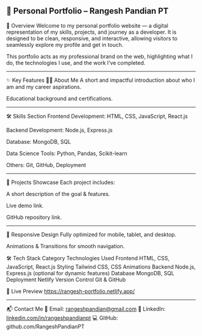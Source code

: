 ## 🌟 Personal Portfolio – Rangesh Pandian PT




📌 Overview
Welcome to my personal portfolio website — a digital representation of my skills, projects, and journey as a developer.
It is designed to be clean, responsive, and interactive, allowing visitors to seamlessly explore my profile and get in touch.

This portfolio acts as my professional brand on the web, highlighting what I do, the technologies I use, and the work I’ve completed.

---

✨ Key Features
🧑‍💼 About Me
A short and impactful introduction about who I am and my career aspirations.

Educational background and certifications.

---

🛠 Skills Section
Frontend Development: HTML, CSS, JavaScript, React.js

Backend Development: Node.js, Express.js

Database: MongoDB, SQL

Data Science Tools: Python, Pandas, Scikit-learn

Others: Git, GitHub, Deployment

---

📂 Projects Showcase
Each project includes:

A short description of the goal & features.

Live demo link.

GitHub repository link.

---

📱 Responsive Design
Fully optimized for mobile, tablet, and desktop.

Animations & Transitions for smooth navigation.

🛠️ Tech Stack
Category	Technologies Used
Frontend	HTML, CSS, JavaScript, React.js
Styling	Tailwind CSS, CSS Animations
Backend	Node.js, Express.js (optional for dynamic features)
Database	MongoDB, SQL
Deployment	Netlify
Version Control	Git & GitHub

🚀 Live Preview
https://rangesh-portfolio.netlify.app/

---


📬 Contact Me
💌 Email: rangeshpandian@gmail.com
🔗 LinkedIn: [linkedin.com/in/rangeshpandianpt](https://www.linkedin.com/in/rangeshpandian-pt-428b04325/)
💻 GitHub: github.com/RangeshPandianPT

